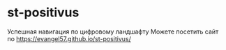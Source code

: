 # st-positivus
Успешная навигация по цифровому ландшафту
Можете посетить сайт по https://evangel57.github.io/st-positivus/
